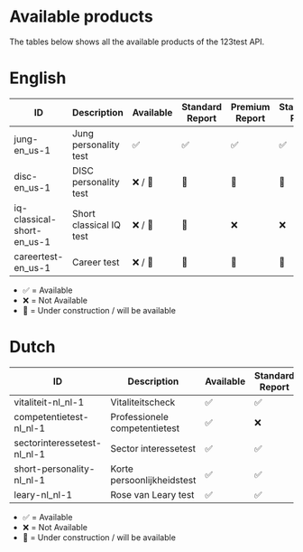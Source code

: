 # Available products

The tables below shows all the available products of the 123test API.

# English

| ID                         	| Description     	| Available 	| Standard Report 	| Premium Report 	| Standard PDF 	| Premium PDF 	| White label 	|
|----------------------------	|-------------------------	|-----------	|----------------	|----------------	|--------------	|-------------	|-------------	|
| jung-en_us-1               	| Jung personality test   	| ✅         	| ✅              	| ✅              	| ✅            	| ✅           	| ✅           	|
| disc-en_us-1               	| DISC personality test   	| ❌ / 🚧    	| 🚧             	| 🚧             	| 🚧           	| 🚧          	| ✅           	|
| iq-classical-short-en_us-1 	| Short classical IQ test 	| ❌ / 🚧    	| 🚧             	| ❌              	| ❌            	| ❌           	| ✅           	|
| careertest-en_us-1          | Career test               | ❌ / 🚧      | 🚧          	| 🚧             	| 🚧           	| 🚧          	| ✅           	|
- ✅ = Available
- ❌ = Not Available
- 🚧 = Under construction / will be available

# Dutch

| ID                          	| Description           	| Available 	| Standard Report 	| Premium Report 	| Standard PDF 	| Premium PDF 	| White label 	|
|-----------------------------	|-------------------------------	|-----------	|----------------	|----------------	|--------------	|-------------	|-------------	|
| vitaliteit-nl_nl-1          	| Vitaliteitscheck              	| ✅         	| ✅              	| ❌              	| ✅            	| ❌           	| ✅           	|
| competentietest-nl_nl-1     	| Professionele competentietest 	| ✅         	| ❌              	| ✅              	| ❌            	| ✅           	| ✅           	|
| sectorinteressetest-nl_nl-1 	| Sector interessetest          	| ✅         	| ✅              	| ❌              	| ✅            	| ❌           	| ✅           	|
| short-personality-nl_nl-1   	| Korte persoonlijkheidstest    	| ✅         	| ✅              	| ❌              	| ✅            	| ❌           	| ✅           	|
| leary-nl_nl-1               	| Rose van Leary test           	| ✅         	| ✅              	| ❌              	| ❌            	| ❌           	| ✅           	|

- ✅ = Available
- ❌ = Not Available
- 🚧 = Under construction / will be available
